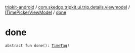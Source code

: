 [tripkit-android](../../index.md) / [com.skedgo.tripkit.ui.trip.details.viewmodel](../index.md) / [ITimePickerViewModel](index.md) / [done](./done.md)

# done

`abstract fun done(): `[`TimeTag`](../../com.skedgo.android.common.model/-time-tag/index.md)`!`